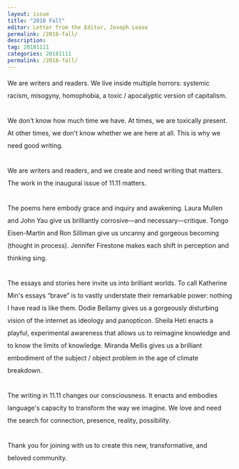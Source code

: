 ```yaml
---
layout: issue
title: "2018 Fall"
editor: Letter from the Editor, Joseph Lease
permalink: /2018-fall/
description:
tag: 20181111
categories: 20181111
permalink: /2018-fall/
---
```


<div class="col-12">
  <p style="line-height: 2;">We are writers and readers. We live inside multiple horrors: systemic racism, misogyny, homophobia, a toxic / apocalyptic version of capitalism.
<br><br>
We don't know how much time we have. At times, we are toxically present. At other times, we don't know whether we are here at all. This is why we need good writing.
<br><br>
We are writers and readers, and we create and need writing that matters. The work in the inaugural issue of 11.11 matters.
<br><br>
The poems here embody grace and inquiry and awakening. Laura Mullen and John Yau give us brilliantly corrosive—and necessary—critique. Tongo Eisen-Martin and Ron Silliman give us uncanny and gorgeous becoming (thought in process). Jennifer Firestone makes each shift in perception and thinking sing.
<br><br>
The essays and stories here invite us into brilliant worlds. To call Katherine Min's essays “brave” is to vastly understate their remarkable power: nothing I have read is like them. Dodie Bellamy gives us a gorgeously disturbing vision of the internet as ideology and panopticon. Sheila Heti enacts a playful, experimental awareness that allows us to reimagine knowledge and to know the limits of knowledge. Miranda Mellis gives us a brilliant embodiment of the subject / object problem in the age of climate breakdown.
<br><br>
The writing in 11.11 changes our consciousness. It enacts and embodies language's capacity to transform the way we imagine. We love and need the search for connection, presence, reality, possibility. 
<br><br>
Thank you for joining with us to create this new, transformative, and beloved community.
</p>
</div>
